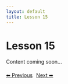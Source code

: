 ```yaml
---
layout: default
title: Lesson 15
---
```


# Lesson 15

Content coming soon...

<div style="margin-top: 20px;">
<a href="/docs/Intermediate/Lessons/lesson_14.md" style="margin-right: 10px;">⬅ Previous</a><a href="/docs/Intermediate/Lessons/lesson_16.md">Next ➡</a>
</div>
